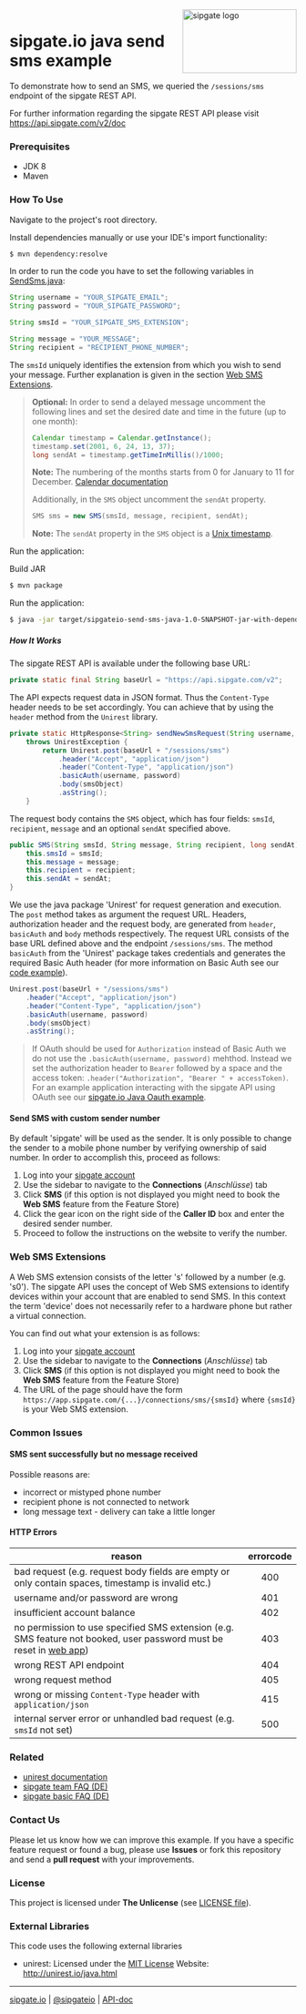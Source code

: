 <img src="https://www.sipgatedesign.com/wp-content/uploads/wort-bildmarke_positiv_2x.jpg" alt="sipgate logo" title="sipgate" align="right" height="112" width="200"/>

# sipgate.io java send sms example

To demonstrate how to send an SMS, we queried the `/sessions/sms` endpoint of the sipgate REST API.

For further information regarding the sipgate REST API please visit https://api.sipgate.com/v2/doc

### Prerequisites

-   JDK 8
-   Maven

### How To Use

Navigate to the project's root directory.

Install dependencies manually or use your IDE's import functionality:

```bash
$ mvn dependency:resolve
```

In order to run the code you have to set the following variables in [SendSms.java](./src/main/java/de/sipgate/io/example/sendsms/SendSms.java):

```java
String username = "YOUR_SIPGATE_EMAIL";
String password = "YOUR_SIPGATE_PASSWORD";

String smsId = "YOUR_SIPGATE_SMS_EXTENSION";

String message = "YOUR_MESSAGE";
String recipient = "RECIPIENT_PHONE_NUMBER";
```

The `smsId` uniquely identifies the extension from which you wish to send your message. Further explanation is given in the section [Web SMS Extensions](#web-sms-extensions).

> **Optional:**
> In order to send a delayed message uncomment the following lines and set the desired date and time in the future (up to one month):
>
> ```java
> Calendar timestamp = Calendar.getInstance();
> timestamp.set(2001, 6, 24, 13, 37);
> long sendAt = timestamp.getTimeInMillis()/1000;
> ```
>
> **Note:** The numbering of the months starts from 0 for January to 11 for December. [Calendar documentation](https://docs.oracle.com/javase/7/docs/api/java/util/Calendar.html)
>
> Additionally, in the `SMS` object uncomment the `sendAt` property.
>
> ```java
> SMS sms = new SMS(smsId, message, recipient, sendAt);
> ```
>
> **Note:** The `sendAt` property in the `SMS` object is a [Unix timestamp](https://www.unixtimestamp.com/).

Run the application:

Build JAR

```bash
$ mvn package
```

Run the application:

```bash
$ java -jar target/sipgateio-send-sms-java-1.0-SNAPSHOT-jar-with-dependencies.jar
```

##### How It Works

The sipgate REST API is available under the following base URL:

```java
private static final String baseUrl = "https://api.sipgate.com/v2";
```

The API expects request data in JSON format. Thus the `Content-Type` header needs to be set accordingly. You can achieve that by using the `header` method from the `Unirest` library.

```java
private static HttpResponse<String> sendNewSmsRequest(String username, String password, SMS smsObject)
	throws UnirestException {
		return Unirest.post(baseUrl + "/sessions/sms")
			.header("Accept", "application/json")
			.header("Content-Type", "application/json")
			.basicAuth(username, password)
			.body(smsObject)
			.asString();
	}
```

The request body contains the `SMS` object, which has four fields: `smsId`, `recipient`, `message` and an optional `sendAt` specified above.

```java
public SMS(String smsId, String message, String recipient, long sendAt) {
	this.smsId = smsId;
	this.message = message;
	this.recipient = recipient;
	this.sendAt = sendAt;
}
```

We use the java package 'Unirest' for request generation and execution. The `post` method takes as argument the request URL. Headers, authorization header and the request body, are generated from `header`, `basicAuth` and `body` methods respectively. The request URL consists of the base URL defined above and the endpoint `/sessions/sms`. The method `basicAuth` from the 'Unirest' package takes credentials and generates the required Basic Auth header (for more information on Basic Auth see our [code example](https://github.com/sipgate-io/sipgateio-basicauth-java)).

```java
Unirest.post(baseUrl + "/sessions/sms")
	.header("Accept", "application/json")
	.header("Content-Type", "application/json")
	.basicAuth(username, password)
	.body(smsObject)
	.asString();
```

> If OAuth should be used for `Authorization` instead of Basic Auth we do not use the `.basicAuth(username, password)` mehthod. Instead we set the authorization header to `Bearer` followed by a space and the access token: `.header("Authorization", "Bearer " + accessToken)`. For an example application interacting with the sipgate API using OAuth see our [sipgate.io Java Oauth example](https://github.com/sipgate-io/sipgateio-oauth-java).

#### Send SMS with custom sender number

By default 'sipgate' will be used as the sender. It is only possible to change the sender to a mobile phone number by verifying ownership of said number. In order to accomplish this, proceed as follows:

1. Log into your [sipgate account](https://app.sipgate.com/connections/sms)
2. Use the sidebar to navigate to the **Connections** (_Anschlüsse_) tab
3. Click **SMS** (if this option is not displayed you might need to book the **Web SMS** feature from the Feature Store)
4. Click the gear icon on the right side of the **Caller ID** box and enter the desired sender number.
5. Proceed to follow the instructions on the website to verify the number.

### Web SMS Extensions

A Web SMS extension consists of the letter 's' followed by a number (e.g. 's0'). The sipgate API uses the concept of Web SMS extensions to identify devices within your account that are enabled to send SMS. In this context the term 'device' does not necessarily refer to a hardware phone but rather a virtual connection.

You can find out what your extension is as follows:

1. Log into your [sipgate account](https://app.sipgate.com/connections/sms)
2. Use the sidebar to navigate to the **Connections** (_Anschlüsse_) tab
3. Click **SMS** (if this option is not displayed you might need to book the **Web SMS** feature from the Feature Store)
4. The URL of the page should have the form `https://app.sipgate.com/{...}/connections/sms/{smsId}` where `{smsId}` is your Web SMS extension.

### Common Issues

#### SMS sent successfully but no message received

Possible reasons are:

- incorrect or mistyped phone number
- recipient phone is not connected to network
- long message text - delivery can take a little longer

#### HTTP Errors

| reason                                                                                                                                              | errorcode |
| --------------------------------------------------------------------------------------------------------------------------------------------------- | :-------: |
| bad request (e.g. request body fields are empty or only contain spaces, timestamp is invalid etc.)                                                  |    400    |
| username and/or password are wrong                                                                                                                  |    401    |
| insufficient account balance                                                                                                                        |    402    |
| no permission to use specified SMS extension (e.g. SMS feature not booked, user password must be reset in [web app](https://app.sipgate.com/login)) |    403    |
| wrong REST API endpoint                                                                                                                             |    404    |
| wrong request method                                                                                                                                |    405    |
| wrong or missing `Content-Type` header with `application/json`                                                                                      |    415    |
| internal server error or unhandled bad request (e.g. `smsId` not set)                                                                               |    500    |

### Related

- [unirest documentation](http://unirest.io/java.html)
- [sipgate team FAQ (DE)](https://teamhelp.sipgate.de/hc/de)
- [sipgate basic FAQ (DE)](https://basicsupport.sipgate.de/hc/de)

### Contact Us

Please let us know how we can improve this example.
If you have a specific feature request or found a bug, please use **Issues** or fork this repository and send a **pull request** with your improvements.

### License

This project is licensed under **The Unlicense** (see [LICENSE file](./LICENSE)).

### External Libraries

This code uses the following external libraries

-   unirest:
    Licensed under the [MIT License](https://opensource.org/licenses/MIT)
    Website: http://unirest.io/java.html

---

[sipgate.io](https://www.sipgate.io) | [@sipgateio](https://twitter.com/sipgateio) | [API-doc](https://api.sipgate.com/v2/doc)
